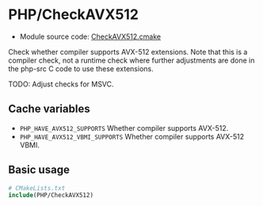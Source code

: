 <!-- This is auto-generated file. -->
# PHP/CheckAVX512

* Module source code: [CheckAVX512.cmake](https://github.com/petk/php-build-system/blob/master/cmake/cmake/modules/PHP/CheckAVX512.cmake)

Check whether compiler supports AVX-512 extensions. Note that this is a compiler
check, not a runtime check where further adjustments are done in the php-src C
code to use these extensions.

TODO: Adjust checks for MSVC.

## Cache variables

* `PHP_HAVE_AVX512_SUPPORTS`
  Whether compiler supports AVX-512.
* `PHP_HAVE_AVX512_VBMI_SUPPORTS`
  Whether compiler supports AVX-512 VBMI.

## Basic usage

```cmake
# CMakeLists.txt
include(PHP/CheckAVX512)
```

